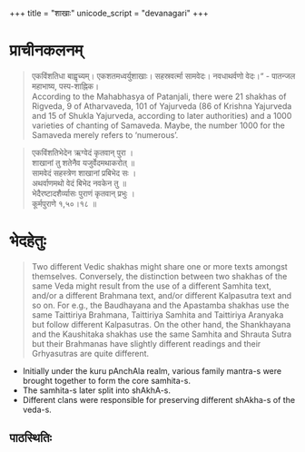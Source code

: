 +++
title = "शाखाः"
unicode_script = "devanagari"
+++

# प्राचीनकलनम्
> एकविंशतिधा बाह्वृच्यम्। एकशतमध्वर्युशाखाः। सहस्रवर्त्मा सामवेदः। नवधाथर्वणो वेदः।“ - पातन्जल महाभाष्य, पस्प-शाह्निक।  
> According to the Mahabhasya of Patanjali, there were 21 shakhas of Rigveda, 9 of Atharvaveda, 101 of Yajurveda (86 of Krishna Yajurveda and 15 of Shukla Yajurveda, according to later authorities) and a 1000 varieties of chanting of Samaveda. Maybe, the number 1000 for the Samaveda merely refers to ‘numerous’. 

> एकविंशतिभेदेन ऋग्वेदं कृतवान् पुरा  ।  
  शाखानां तु शतेनैव यजुर्वेदमथाकरोत्  ॥  
  सामवेदं सहस्त्रेण शाखानां प्रबिभेद सः  ।  
  अथर्वाणमथो वेदं बिभेद नवकेन तु  ॥  
  भेदैरष्टादशैर्व्यासः पुराणं कृतवान् प्रभुः  ।  
> कूर्मपुराणे  १,५०।१८ ॥

# भेदहेतुः
> Two different Vedic shakhas might share one or more texts amongst themselves. Conversely, the distinction between two shakhas of the same Veda might result from the use of a different Samhita text, and/or a different Brahmana text, and/or different Kalpasutra text and so on. For e.g., the Baudhayana and the Apastamba shakhas use the same Taittiriya Brahmana, Taittiriya Samhita and Taittiriya Aranyaka but follow different Kalpasutras. On the other hand, the Shankhayana and the Kaushitaka shakhas use the same Samhita and Shrauta Sutra but their Brahmanas have slightly different readings and their Grhyasutras are quite different.

- Initially under the kuru pAnchAla realm, various family mantra-s were brought together to form the core samhita-s.
- The samhita-s later split into shAkhA-s.
- Different clans were responsible for preserving different shAkha-s of the veda-s.

## पाठस्थितिः
<div class="spreadsheet" src="pAThasthitiH.toml" fullHeightWithRowsPerScreen=8> </div>  

